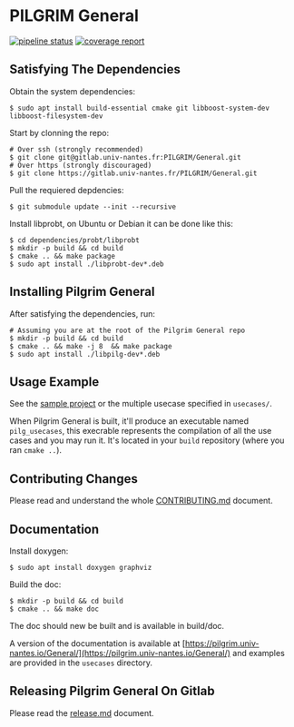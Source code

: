 # PILGRIM General

[![pipeline status](https://gitlab.univ-nantes.fr/PILGRIM/General/badges/master/pipeline.svg)](https://gitlab.univ-nantes.fr/PILGRIM/General/commits/)
[![coverage report](https://gitlab.univ-nantes.fr/PILGRIM/General/badges/master/coverage.svg)](https://gitlab.univ-nantes.fr/PILGRIM/General/commits/)


## Satisfying The Dependencies

Obtain the system dependencies:
```
$ sudo apt install build-essential cmake git libboost-system-dev libboost-filesystem-dev
```

Start by clonning the repo:
```
# Over ssh (strongly recommended)
$ git clone git@gitlab.univ-nantes.fr:PILGRIM/General.git
# Over https (strongly discouraged)
$ git clone https://gitlab.univ-nantes.fr/PILGRIM/General.git
```

Pull the requiered depdencies:
```
$ git submodule update --init --recursive
```

Install libprobt, on Ubuntu or Debian it can be done like this:
```
$ cd dependencies/probt/libprobt
$ mkdir -p build && cd build
$ cmake .. && make package
$ sudo apt install ./libprobt-dev*.deb
```


## Installing Pilgrim General

After satisfying the dependencies, run:
```
# Assuming you are at the root of the Pilgrim General repo
$ mkdir -p build && cd build
$ cmake .. && make -j 8  && make package
$ sudo apt install ./libpilg-dev*.deb
```

## Usage Example

See the [sample project](https://gitlab.univ-nantes.fr/PILGRIM/Applications/PM-General-App-Example) or the multiple
usecase specified in `usecases/`.

When Pilgrim General is built, it'll produce an executable named
`pilg_usecases`, this execrable represents the compilation of all the use cases
and you may run it. It's located in your `build` repository (where you ran 
`cmake ..`).

## Contributing Changes

Please read and understand the whole [CONTRIBUTING.md](CONTRIBUTING.md) 
document.


## Documentation

Install doxygen:
```
$ sudo apt install doxygen graphviz
```
Build the doc:
```
$ mkdir -p build && cd build
$ cmake .. && make doc
```
The doc should new be built and is available in build/doc.


A version of the documentation is available at 
[https://pilgrim.univ-nantes.io/General/](https://pilgrim.univ-nantes.io/General/)
and examples are provided in the `usecases` directory.


## Releasing Pilgrim General On Gitlab

Please read the [release.md](devops/ci/gitlab/howto/release.md) document.
